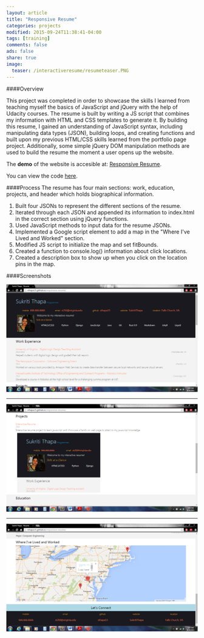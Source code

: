 ```yaml
---
layout: article
title: "Responsive Resume"
categories: projects
modified: 2015-09-24T11:38:41-04:00
tags: [training]
comments: false
ads: false
share: true
image:
  teaser: /interactiveresume/resumeteaser.PNG
---
```


####Overview

This project was completed in order to showcase the skills I learned from teaching myself the basics of JavaScript and jQuery with the help of Udacity courses. The resume is built by writing a JS script that combines my information with HTML and CSS templates to generate it. By building this resume, I gained an understanding of JavaScript syntax, including manipulating data types (JSON), building loops, and creating functions and built upon my previous HTML/CSS skills learned from the portfolio page project. Additionally, some simple jQuery DOM manipulation methods are used to build the resume the moment a user opens up the website. 

The **demo** of the website is accesible at: [Responsive Resume](http://sthapa15.github.io/responsive-resume/). 

You can view the code [here](https://github.com/sthapa15/responsive-resume.git).

####Process
The resume has four main sections: work, education, projects, and header which holds biographical information. 

1. Built four JSONs to represent the different sections of the resume.
2. Iterated through each JSON and appended its information to index.html in the correct section using jQuery functions.
3. Used JavaScript methods to input data for the resume JSONs.
4. Implemented a Google script element to add a map in the "Where I've Lived and Worked" section. 
5. Modified JS script to initialize the map and set fitBounds.
6. Created a function to console.log() information about click locations.
7. Created a description box to show up when you click on the location pins in the map.


####Screenshots

![Interactive Resume](/images/interactiveresume/resume.PNG)

---------------------

![Resume 2](/images/interactiveresume/resume2.PNG)

----------------------

![Resume 3](/images/interactiveresume/resume3.PNG)